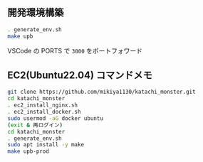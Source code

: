 ## 開発環境構築

```sh
. generate_env.sh
make upb
```

VSCode の PORTS で `3000` をポートフォワード

## EC2(Ubuntu22.04) コマンドメモ

```sh
git clone https://github.com/mikiya1130/katachi_monster.git
cd katachi_monster
. ec2_install_nginx.sh
. ec2_install_docker.sh
sudo usermod -aG docker ubuntu
(exit & 再ログイン)
cd katachi_monster
. generate_env.sh
sudo apt install -y make
make upb-prod
```
